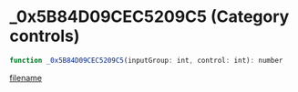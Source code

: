 # _0x5B84D09CEC5209C5 (Category controls)

```js
function _0x5B84D09CEC5209C5(inputGroup: int, control: int): number
```

[filename](_0x5B84D09CEC5209C5_m.md ':include')